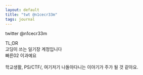 ```yaml
---
layout: default
title: "twt @n1cecr33m"
tags: journal
---
```


twitter @n1cecr33m <br>

TL;DR <br>
고딩이 쓰는 일기장 계정입니다 <br>
빠른02 이과예요 <br>
 <br>
학교생활, PS/CTF/, 여기저기 나돌아다니는 이야기가 주가 될 것 같아요. <br>
